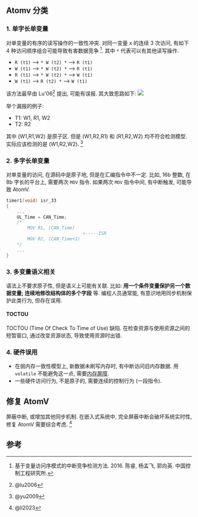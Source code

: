 
## Atomv 分类

### 1. 单字长单变量

对单变量的有序的读写操作的一致性冲突. 
对同一变量 x 的连续 3 次访问, 有如下 4 种访问顺序组合可能导致有害数据竞争 [^1]. 其中 `*` 代表可以有其他读写操作.
- `R (t1)` --> `* W (t2) *` --> `R (t1)` 
- `W (t1)` --> `* W (t2) *` --> `R (t1)`
- `R (t1)` --> `* W (t2) *` --> `W (t1)`
- `W (t1)` --> `R (t2) *` --> `W (t1)`

该方法最早由 Lu'06[^4] 提出, 可能有误报. 其大致思路如下:
![](/attach/AVIO.avif)

举个漏报的例子:
- T1: W1, R1, W2
- T2: R2

其中 (W1,R1,W2) 是原子区. 但是 (W1,R2,R1) 和 (R1,R2,W2) 均不符合检测模型. 实际应该检测的是 (W1,R2,W2). [^3]

### 2. 多字长单变量

对单变量的访问, 在源码中是原子地, 但是在汇编指令中不一定. 比如, 16b 整数, 在 8b 字长的平台上, 需要两次 `MOV` 指令. 如果两次 `MOV` 指令中间, 有中断触发, 可能导致 AtomV.

```c
timer1(void) isr_33 
{
	...
	UL_Time = CAN_Time; 
	/*
		MOV R1, (CAN_Time)
		                     <-----ISR
		MOV R2, (CAN_Time+1)
	*/
	...
}
```

### 3. 多变量语义相关

语法上不要求原子性, 但是语义上可能有关联. 比如: **用一个条件变量保护另一个数据变量; 连续地修改结构体的多个字段** 等. 编程人员通常能, 有意识地用同步机制保护此类行为, 但存在误用.



#### TOCTOU

TOCTOU (Time Of Check To Time of Use) 缺陷. 在检查资源与使用资源之间的短暂窗口, 通过改变资源状态, 导致使用资源时出错. 

### 4. 硬件误用

- 在弱内存一致性模型上, 新数据未刷写内存时, 有中断访问旧内存数据. 用 `volatile` 不能避免这一点, 需要[内存屏障](../../../HardWare/计算机组成/内存模型.md). 
- 一些硬件访问行为, 不是原子的, 需要连续的控制行为 (一段指令).

## 修复 AtomV 

屏蔽中断, 或增加其他同步机制. 在嵌入式系统中, 完全屏蔽中断会破坏系统实时性, 修复 AtomV 需要综合考虑. [^2]

## 参考

[^1]: 基于变量访问序模式的中断竞争检测方法. 2016. 陈睿, 杨孟飞, 郭向英. 中国控制工程研究所. 

[^2]: @li2023

[^3]: @yu2009

[^4]: @lu2006